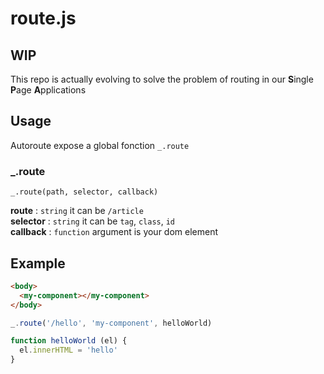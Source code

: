 # route.js

## WIP

This repo is actually evolving to solve the problem of routing in our **S**ingle **P**age **A**pplications

## Usage

Autoroute expose a global fonction `_.route`

### _.route
```
_.route(path, selector, callback)
```
**route** : `string` it can be `/article`  
**selector** : `string` it can be `tag`, `class`, `id`  
**callback** : `function` argument is your dom element  

## Example

```html
<body>
  <my-component></my-component>
</body>
```

```javascript
_.route('/hello', 'my-component', helloWorld)

function helloWorld (el) {
  el.innerHTML = 'hello'
}
```
